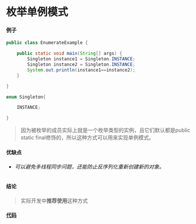 # 枚举单例模式

#### 例子

```java
public class EnumerateExample {

    public static void main(String[] args) {
        Singleton instance1 = Singleton.INSTANCE;
        Singleton instance2 = Singleton.INSTANCE;
        System.out.println(instance1==instance2);
    }

}

enum Singleton{

    INSTANCE;

}
```

>因为被枚举的成员实际上就是一个枚举类型的实例，且它们默认都是public static final修饰的，所以这种方式可以用来实现单例模式。

#### 优缺点

* ###### 可以避免多线程同步问题，还能防止反序列化重新创建新的对象。

#### 结论

>实际开发中**推荐使用**这种方式

#### [代码](../../../../../../src/main/java/org/fade/pattern/cp/singleton/enumerate/EnumerateExample.java)
